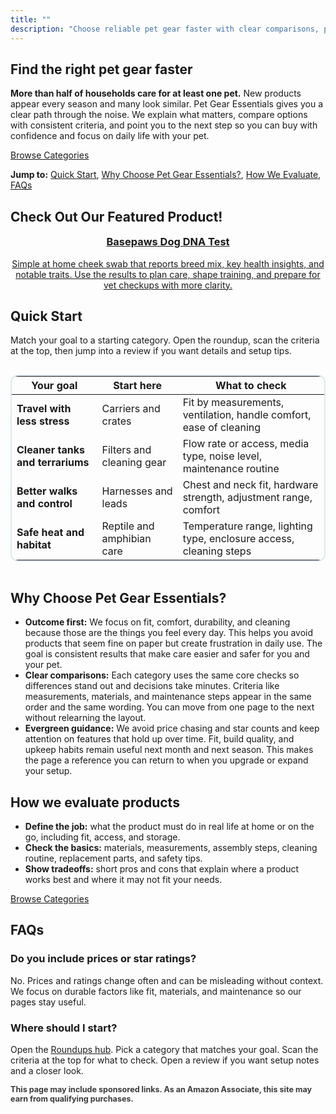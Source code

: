 ```yaml
---
title: ""
description: "Choose reliable pet gear faster with clear comparisons, practical criteria, and focused product guidance."
---
```


<h2>Find the right pet gear faster</h2>
<p><strong>More than half of households care for at least one pet.</strong> New products appear every season and many look similar. Pet Gear Essentials gives you a clear path through the noise. We explain what matters, compare options with consistent criteria, and point you to the next step so you can buy with confidence and focus on daily life with your pet.</p>
<p><a class="btn" href="/roundups/">Browse Categories</a></p>

<p><strong>Jump to:</strong> <a href="#quickstart">Quick Start</a>, <a href="#why-choose-pge">Why Choose Pet Gear Essentials?</a>, <a href="#how-we-evaluate">How We Evaluate</a>, <a href="#faqs">FAQs</a></p>

<h2>Check Out Our Featured Product!</h2>
<div class="roundups-grid">
  <a class="roundups-card" href="https://amzn.to/4ha5Wmi" rel="nofollow sponsored noopener" target="_blank" style="text-align:center;color:var(--ink);">
    <h3 style="margin-top:0;color:var(--ink);">Basepaws Dog DNA Test</h3>
    <p style="color:var(--ink);">Simple at home cheek swab that reports breed mix, key health insights, and notable traits. Use the results to plan care, shape training, and prepare for vet checkups with more clarity.</p>
  </a>
</div>

<h2 id="quickstart">Quick Start</h2>
<p>Match your goal to a starting category. Open the roundup, scan the criteria at the top, then jump into a review if you want details and setup tips.</p>
<div class="table-scroll" style="overflow-x:auto">
  <table style="border:2px solid #dfe8f2; border-radius:12px;">
    <thead>
      <tr>
        <th>Your goal</th>
        <th>Start here</th>
        <th>What to check</th>
      </tr>
    </thead>
    <tbody>
      <tr>
        <td><strong>Travel with less stress</strong></td>
        <td>Carriers and crates</td>
        <td>Fit by measurements, ventilation, handle comfort, ease of cleaning</td>
      </tr>
      <tr>
        <td><strong>Cleaner tanks and terrariums</strong></td>
        <td>Filters and cleaning gear</td>
        <td>Flow rate or access, media type, noise level, maintenance routine</td>
      </tr>
      <tr>
        <td><strong>Better walks and control</strong></td>
        <td>Harnesses and leads</td>
        <td>Chest and neck fit, hardware strength, adjustment range, comfort</td>
      </tr>
      <tr>
        <td><strong>Safe heat and habitat</strong></td>
        <td>Reptile and amphibian care</td>
        <td>Temperature range, lighting type, enclosure access, cleaning steps</td>
      </tr>
    </tbody>
  </table>
</div>

<h2 id="why-choose-pge">Why Choose Pet Gear Essentials?</h2>
<ul>
  <li><strong>Outcome first:</strong> We focus on fit, comfort, durability, and cleaning because those are the things you feel every day. This helps you avoid products that seem fine on paper but create frustration in daily use. The goal is consistent results that make care easier and safer for you and your pet.</li>
  <li><strong>Clear comparisons:</strong> Each category uses the same core checks so differences stand out and decisions take minutes. Criteria like measurements, materials, and maintenance steps appear in the same order and the same wording. You can move from one page to the next without relearning the layout.</li>
  <li><strong>Evergreen guidance:</strong> We avoid price chasing and star counts and keep attention on features that hold up over time. Fit, build quality, and upkeep habits remain useful next month and next season. This makes the page a reference you can return to when you upgrade or expand your setup.</li>
</ul>

<h2 id="how-we-evaluate">How we evaluate products</h2>
<ul>
  <li><strong>Define the job:</strong> what the product must do in real life at home or on the go, including fit, access, and storage.</li>
  <li><strong>Check the basics:</strong> materials, measurements, assembly steps, cleaning routine, replacement parts, and safety tips.</li>
  <li><strong>Show tradeoffs:</strong> short pros and cons that explain where a product works best and where it may not fit your needs.</li>
</ul>
<p><a class="btn" href="/roundups/">Browse Categories</a></p>

<h2 id="faqs">FAQs</h2>
<h3>Do you include prices or star ratings?</h3>
<p>No. Prices and ratings change often and can be misleading without context. We focus on durable factors like fit, materials, and maintenance so our pages stay useful.</p>

<h3>Where should I start?</h3>
<p>Open the <a href="/roundups/">Roundups hub</a>. Pick a category that matches your goal. Scan the criteria at the top for what to check. Open a review if you want setup notes and a closer look.</p>

<strong><p style="font-size:0.9em;opacity:0.85;">This page may include sponsored links. As an Amazon Associate, this site may earn from qualifying purchases.</p></strong>
